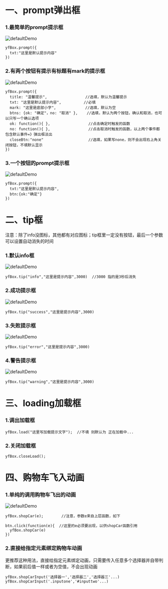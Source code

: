 # 一、prompt弹出框
### 1.最简单的prompt提示框
![defaultDemo](https://github.com/ClassName/yfBox/blob/master/images/defaultDemo.png)
```
yfBox.prompt({
  txt:"这里是默认提示内容"   
})
```

### 2.有两个按钮有提示有标题有mark的提示框
![defaultDemo](https://github.com/ClassName/yfBox/blob/master/images/markDemo.png)
```
yfBox.prompt({
  title: "温馨提示",                 //选填，默认为温馨提示
  txt: "这里是默认提示内容",          //必填
  mark: "这里是底部小字",             //选填，默认为空
  btns: {ok: "确定"，no: "取消" },    //选填，默认为两个按钮，确认和取消，也可以只写一个确认选项
  ok: function(){ },                 //点击确定时触发的函数
  no: function(){ },                 //点击取消时触发的函数，以上两个事件都包含默认事件=》弹出框淡出
  closeBtn:"none"                    //选填，如果写none，则不会出现右上角关闭按钮，不填默认显示
})
```

### 3.一个按钮的prompt提示框
![defaultDemo](https://github.com/ClassName/yfBox/blob/master/images/onebtn.png)
```
yfBox.prompt({
  txt:"这里是默认提示内容",
  btn:{ok:"确定"}
})
```

# 二、tip框
注意：除了info没图标，其他都有对应图标；tip框里一定没有按钮，最后一个参数可以设置自动消失的时间
### 1.默认info框
![defaultDemo](https://github.com/ClassName/yfBox/blob/master/images/infoDemo.png)
```
yfBox.tip("info","这里是提示内容",3000)  //3000 指的是3秒后消失
```

### 2.成功提示框
![defaultDemo](https://github.com/ClassName/yfBox/blob/master/images/successDemo.png)
```
yfBox.tip("success","这里是提示内容",3000) 
```

### 3.失败提示框
![defaultDemo](https://github.com/ClassName/yfBox/blob/master/images/errorDemo.png)
```
yfBox.tip("error","这里是提示内容",3000) 
```

### 4.警告提示框
![defaultDemo](https://github.com/ClassName/yfBox/blob/master/images/warningDemo.png)
```
yfBox.tip("warning","这里是提示内容",3000) 
```

# 三、loading加载框
### 1.调出加载框
```
yfBox.load("这里写加载提示文字");  //不填 则默认为 正在加载中...
```
### 2.关闭加载框
```
yfBox.closeLoad();
```

# 四、购物车飞入动画
### 1.单纯的调用购物车飞出的动画
![defaultDemo](https://github.com/ClassName/yfBox/blob/master/images/shopCar.png)
```
yfBox.shopCar(e);        //注意，参数e来自上层函数，如下

btn.click(function(e){  //这里的e必须要出现，以供shopCar函数引用
  yfBox.shopCar(e)
})
```

### 2.直接给指定元素绑定购物车动画
更推荐这种用法，直接给指定元素绑定动画，只需要传入任意多个选择器并自带判断，如果前后值一样或者为空值，不会出现动画
```
yfBox.shopCarInput('选择器一','选择器二','选择器三'...)
yfBox.shopCarInput('.inputone','#inputtwo'...)
```
